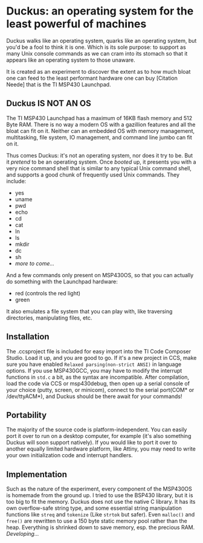Duckus: an operating system for the least powerful of machines
=========

Duckus walks like an operating system, quarks like an operating system, but you'd be a fool to think it is one. Which is its sole purpose: to support as many Unix console commands as we can cram into its stomach so that it appears like an operating system to those unaware.

It is created as an experiment to discover the extent as to how much bloat one can feed to the least performant hardware one can buy [Citation Neede] that is the TI MSP430 Launchpad.

Duckus IS NOT AN OS
---------------------

The TI MSP430 Launchpad has a maximum of 16KB flash memory and 512 Byte RAM. There is no way a modern OS with a gazillion features and all the bloat can fit on it. Neither can an embedded OS with memory management, multitasking, file system, IO management, and command line jumbo can fit on it.

Thus comes Duckus: it's not an operating system, nor does it try to be. But it _pretend_ to be an operating system. Once _booted_ up, it presents you with a very nice command shell that is similar to any typical Unix command shell, and supports a good chunk of frequently used Unix commands. They include:

* yes
* uname
* pwd
* echo
* cd
* cat
* ln
* ls
* mkdir
* dc
* sh
* _more to come..._

And a few commands only present on MSP430OS, so that you can actually do something with the Launchpad hardware:

* red (controls the red light)
* green

It also emulates a file system that you can play with, like traversing directories, manipulating files, etc.

Installation
------------

The .ccsproject file is included for easy import into the TI Code Composer Studio. Load it up, and you are good to go. If it's a new project in CCS, make sure you have enabled `Relaxed parsing(non-strict ANSI)` in language options. If you use MSP430GCC, you may have to modify the interrupt functions in `std.c` a bit, as the syntax are incompatible. After compilation, load the code via CCS or msp430debug, then open up a serial console of your choice (putty, screen, or minicom), connect to the serial port(COM* or /dev/ttyACM*), and Duckus should be there await for your commands!

Portability
-----------

The majority of the source code is platform-independent. You can easily port it over to run on a desktop computer, for example (it's also something Duckus will soon support natively). If you would like to port it over to another equally limited hardware platform, like Attiny, you may need to write your own initialization code and interrupt handlers.

Implementation
--------------

Such as the nature of the experiment, every component of the MSP430OS is homemade from the ground up. I tried to use the BSP430 library, but it is too big to fit the memory. Duckus does not use the native C library. It has its own overflow-safe string type, and some essential string manipulation functions like `streq` and `tokenize` (Like `strtok` but safer). Even `malloc()` and `free()` are rewritten to use a 150 byte static memory pool rather than the heap. Everything is shrinked down to save memory, esp. the precious RAM. _Developing..._
